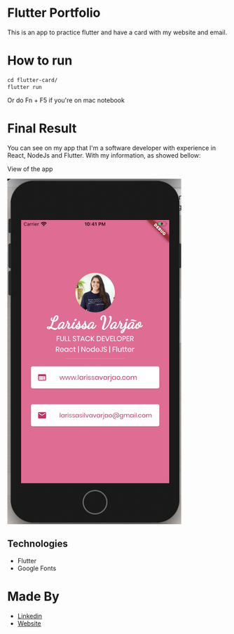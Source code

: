 # Flutter Portfolio

This is an app to practice flutter and have a card with my website and email.

# How to run

```shell
cd flutter-card/
flutter run

```

Or do Fn + F5 if you're on mac notebook

# Final Result

You can see on my app that I'm a software developer with experience in React, NodeJs and Flutter. With my information, as showed bellow:

View of the app

![view of app](images/app-view.png)

## Technologies

- Flutter
- Google Fonts

# Made By

- [Linkedin](https://br.linkedin.com/in/larissa-varj%C3%A3o-152932b8)
- [Website](http://larissavarjao.com/)
